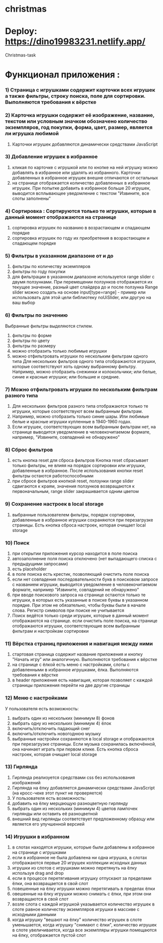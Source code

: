 # christmas
# Deploy: https://dino19983231.netlify.app/
Christmas-task
# Функционал приложения : 
### 1) Страница с игрушками содержит карточки всех игрушек а также фильтры, строку поиска, поле для сортировки. Выполняются требования к вёрстке 
### 2) Карточка игрушки содержит её изображение, название, текстом или условным значком обозначено количество экземпляров, год покупки, форма, цвет, размер, является ли игрушка любимой 
1. Карточки игрушек добавляются динамически средствами JavaScript
### 3) Добавление игрушек в избранное 
1. кликая по карточке с игрушкой или по кнопке на ней игрушку можно добавлять в избранное или удалять из избранного. Карточки добавленных в избранное игрушек внешне отличаются от остальных 
1. на странице отображается количество добавленных в избранное игрушек. При попытке добавить в избранное больше 20 игрушек, выводится всплывающее уведомление с текстом "Извините, все слоты заполнены" 
### 4) Сортировка : Сортируются только те игрушки, которые в данный момент отображаются на странице
1.  сортировка игрушек по названию в возрастающем и спадающем порядке 
1.  сортировка игрушек по году их приобретения в возрастающем и спадающем порядке 
### 5) Фильтры в указанном диапазоне от и до 
1. фильтры по количеству экземпляров 
1. фильтры по году покупки 
1. для фильтрации в указанном диапазоне используется range slider с двумя ползунками. При перемещении ползунков отображается их текущее значение, разный цвет слайдера до и          после ползунка 
   Range slider можно создать на основе input[type=range] - пример или использовать для этой цели библиотеку noUiSlider, или другую на ваш выбор
### 6) Фильтры по значению 
Выбранные фильтры выделяются стилем.
1. фильтры по форме 
1. фильтры по цвету 
1. фильтры по размеру 
1. можно отобразить только любимые игрушки 
1. можно отфильтровать игрушки по нескольким фильтрам одного типа 
         Для нескольких фильтров одного типа отображаются игрушки, которые соответствуют хоть одному выбранному фильтру. Например, можно отобразить снежинки и колокольчики; или          белые, синие и красные игрушки; или большие и средние.
### 7) Можно отфильтровать игрушки по нескольким фильтрам разного типа
1. Для нескольких фильтров разного типа отображаются только те игрушки, которые соответствуют всем выбранным фильтрам.
1. Например, можно отобразить только синие шары. Или любимые белые и красные игрушки купленные в 1940-1960 годах.
1. Если игрушек, соответствующих всем выбранным фильтрам нет, на странице выводится уведомление в человекочитаемом формате, например, "Извините, совпадений не обнаружено"
### 8) Сброс фильтров 
1. есть кнопка reset для сброса фильтров 
   Кнопка reset сбрасывает только фильтры, не влияя на порядок сортировки или игрушки, добавленные в избранное.
   После использования кнопки reset фильтры остаются работоспособными
1. при сбросе фильтров кнопкой reset, ползунки range slider сдвигаются к краям, значения ползунков возвращаются к первоначальным, range slider закрашивается одним цветом
### 9) Сохранение настроек в local storage
1. выбранные пользователем фильтры, порядок сортировки, добавленные в избранное игрушки сохраняются при перезагрузке страницы. Есть кнопка сброса настроек, которая очищает          local storage 
### 10) Поиск
1. при открытии приложения курсор находится в поле поиска
1. автозаполнение поля поиска отключено (нет выпадающего списка с предыдущими запросами)
1. есть placeholder
1. в поле поиска есть крестик, позволяющий очистить поле поиска
1. если нет совпадения последовательности букв в поисковом запросе с названием игрушки, выводится уведомление в человекочитаемом формате, например "Извините, совпадений             не обнаружено"
1. при вводе поискового запроса на странице остаются только те игрушки, в которых есть указанные в поиске буквы в указанном порядке. При этом не обязательно, чтобы буквы           были в начале слова. Регистр символов при поиске не учитывается 
1. Поиск ведётся только среди игрушек, которые в данный момент отображаются на странице.
   если очистить поле поиска, на странице отображаются игрушки, соответствующие всем выбранным фильтрам и настройкам сортировки
   
### 11) Вёрстка страниц приложения и навигация между ними 
1. стартовая страница содержит название приложения и кнопку "Начать игру" или аналогичную. Выполняются требования к вёрстке 
1. на странице с ёлкой есть меню с настройками, слоты с добавленными в избранное игрушками, ёлка. Выполняются требования к вёрстке 
1. в header приложения есть навигация, которая позволяет с каждой страницы приложения перейти на две другие страницы 
### 12) Меню с настройками 
 У пользователя есть возможность:
1. выбрать один из нескольких (минимум 8) фонов 
1. выбрать одну из нескольких (минимум 4) ёлок 
1. включить/отключить падающий снег 
1. включить/отключить новогоднюю музыку 
1. выбранные настройки сохраняются в local storage и отображаются при перезагрузке страницы. Если музыка сохранилась включённой, она начинает играть при первом клике. Есть         кнопка сброса настроек, которая очищает local storage 
### 13) Гирлянда 
1. Гирлянда реализуется средствами css без использования изображений
1. Гирлянда на ёлку добавляется динамически средствами JavaScript (на кросс-чеке этот пункт не проверяется) 
1. У пользователя есть возможность:
 1. добавить на ёлку мерцающую разноцветную гирлянду 
 1. выбрать один из нескольких (минимум 4) цветов лампочек гирлянды или оставить её разноцветной 
 1. внешний вид гирлянды соответствует предложенному образцу или является его улучшенной версией 
### 14) Игрушки в избранном 
1. в слотах находятся игрушки, которые были добавлены в избранное на странице с игрушками 
1. если в избранное не была добавлена ни одна игрушка, в слотах отображаются первые 20 игрушек коллекции исходных данных 
1. игрушки из слотов с игрушками можно перетянуть на ёлку используя drag and drop
1. если в процессе перетягивания игрушку отпускают за пределами ёлки, она возвращается в свой слот 
1. повешенные на ёлку игрушки можно перетягивать в пределах ёлки 
1. овешенные на ёлку игрушки можно снимать с ёлки, при этом они возвращаются в свой слот 
1. возле слота с каждой игрушкой указывается количество игрушек в слоте равное количеству экземпляров игрушки в массиве с исходными данными 
1. когда игрушку "вешают на ёлку" количество игрушек в слоте уменьшается, когда игрушку "снимают с ёлки", количество игрушек в слоте увеличивается, когда все экземпляры игрушки    помещаются на ёлку, отображается пустой слот 


